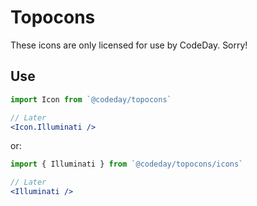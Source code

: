 # Topocons

These icons are only licensed for use by CodeDay. Sorry!

## Use

```jsx
import Icon from `@codeday/topocons`

// Later
<Icon.Illuminati />
```

or:

```jsx
import { Illuminati } from `@codeday/topocons/icons`

// Later
<Illuminati />
```
